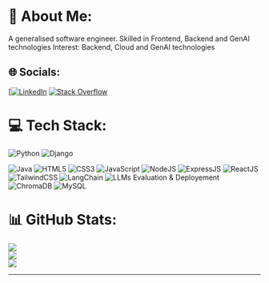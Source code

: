 # 💫 About Me:

A generalised software engineer.
Skilled in Frontend, Backend and GenAI technologies
Interest: Backend, Cloud and GenAI technologies

## 🌐 Socials:

[[![LinkedIn](https://img.shields.io/badge/LinkedIn-%230077B5.svg?logo=linkedin&logoColor=white)](https://linkedin.com/in/sachanayush47) [![Stack Overflow](https://img.shields.io/badge/-Stackoverflow-FE7A16?logo=stack-overflow&logoColor=white)](https://stackoverflow.com/users/13285022)

# 💻 Tech Stack:

![Python](https://img.shields.io/badge/python-3670A0?style=for-the-badge&logo=python&logoColor=ffdd54) ![Django](https://img.shields.io/badge/Django-092E20?style=for-the-badge&logo=django&logoColor=green)

![Java](https://img.shields.io/badge/java-%23ED8B00.svg?style=for-the-badge&logo=java&logoColor=white)
![HTML5](https://img.shields.io/badge/html5-%23E34F26.svg?style=for-the-badge&logo=html5&logoColor=white) ![CSS3](https://img.shields.io/badge/css3-%231572B6.svg?style=for-the-badge&logo=css3&logoColor=white) ![JavaScript](https://img.shields.io/badge/javascript-%23323330.svg?style=for-the-badge&logo=javascript&logoColor=%23F7DF1E)
![NodeJS](https://img.shields.io/badge/node.js-6DA55F?style=for-the-badge&logo=node.js&logoColor=white) ![ExpressJS](https://img.shields.io/badge/Express%20js-000000?style=for-the-badge&logo=express&logoColor=white)
![ReactJS](https://img.shields.io/badge/react-%2320232a.svg?style=for-the-badge&logo=react&logoColor=%2361DAFB) ![TailwindCSS](https://img.shields.io/badge/tailwindcss-0F172A?&logo=tailwindcss)
![LangChain](https://img.shields.io/badge/node.js-6DA55F?style=for-the-badge&logo=node.js&logoColor=white) ![LLMs Evaluation & Deployement](https://img.shields.io/badge/node.js-6DA55F?style=for-the-badge&logo=node.js&logoColor=white) ![ChromaDB](https://img.shields.io/badge/node.js-6DA55F?style=for-the-badge&logo=node.js&logoColor=white)
![MySQL](https://img.shields.io/badge/mysql-%2300f.svg?style=for-the-badge&logo=mysql&logoColor=white)

# 📊 GitHub Stats:

![](https://github-readme-stats.vercel.app/api?username=sachanayush47&theme=dark&hide_border=true&include_all_commits=true&count_private=true)<br/>
![](https://github-readme-streak-stats.herokuapp.com/?user=sachanayush47&theme=dark&hide_border=true)<br/>
![](https://github-readme-stats.vercel.app/api/top-langs/?username=sachanayush47&theme=dark&hide_border=true&include_all_commits=true&count_private=true&layout=compact)

---

<!-- Proudly created with GPRM ( https://gprm.itsvg.in ) -->
